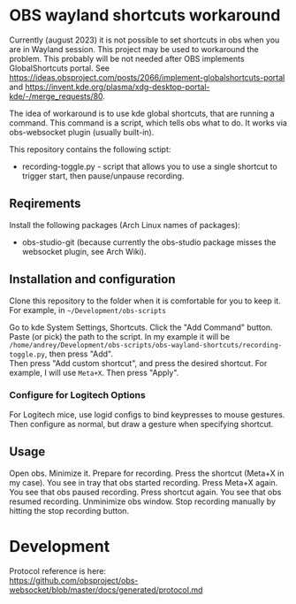 # OBS wayland shortcuts workaround

Currently (august 2023) it is not possible to set shortcuts in obs when you are in Wayland session. This project may be used to workaround the problem.
This probably will be not needed after OBS implements GlobalShortcuts portal. See https://ideas.obsproject.com/posts/2066/implement-globalshortcuts-portal and https://invent.kde.org/plasma/xdg-desktop-portal-kde/-/merge_requests/80.

The idea of workaround is to use kde global shortcuts, that are running a command. This command is a script, which tells obs what to do. It works via obs-websocket plugin (usually built-in).

This repository contains the following sctipt:  
- recording-toggle.py - script that allows you to use a single shortcut to trigger start, then pause/unpause recording.

## Reqirements

Install the following packages (Arch Linux names of packages):  
- obs-studio-git (because currently the obs-studio package misses the websocket plugin, see Arch Wiki).

## Installation and configuration
Clone this repository to the folder when it is comfortable for you to keep it. For example, in `~/Development/obs-scripts`  

Go to kde System Settings, Shortcuts. Click the "Add Command" button.  
Paste (or pick) the path to the script. In my example it will be `/home/andrey/Development/obs-scripts/obs-wayland-shortcuts/recording-toggle.py`, then press "Add".  
Then press "Add custom shortcut", and press the desired shortcut. For example, I will use `Meta+X`. Then press "Apply".  

### Configure for Logitech Options
For Logitech mice, use logid configs to bind keypresses to mouse gestures. Then configure as normal, but draw a gesture when specifying shortcut.

## Usage
Open obs. Minimize it. Prepare for recording. Press the shortcut (Meta+X in my case). You see in tray that obs started recording. Press Meta+X again. You see that obs paused recording. Press shortcut again. You see that obs resumed recording. Unminimize obs window. Stop recording manually by hitting the stop recording button.

# Development
Protocol reference is here:  
https://github.com/obsproject/obs-websocket/blob/master/docs/generated/protocol.md
